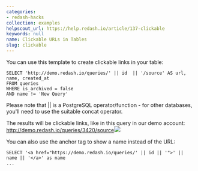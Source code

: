 ```yaml
---
categories:
- redash-hacks
collection: examples
helpscout_url: https://help.redash.io/article/137-clickable
keywords: null
name: Clickable URLs in Tables
slug: clickable
---
```

You can use this template to create clickable links in your table:

    
    
    SELECT 'http://demo.redash.io/queries/' || id  || '/source' AS url, name, created_at
    FROM queries
    WHERE is_archived = false
    AND name != 'New Query'
    

Please note that || is a PostgreSQL operator/function - for other databases,
you'll need to use the suitable concat operator.

The results will be clickable links, like in this query in our demo account:
<http://demo.redash.io/queries/3420/source>![](https://redash.io/help/assets/url_results.png)

You can also use the anchor tag to show a name instead of the URL:

    
    
    SELECT '<a href="https://demo.redash.io/queries/' || id || '">' || name || '</a>' as name
    ...
    

